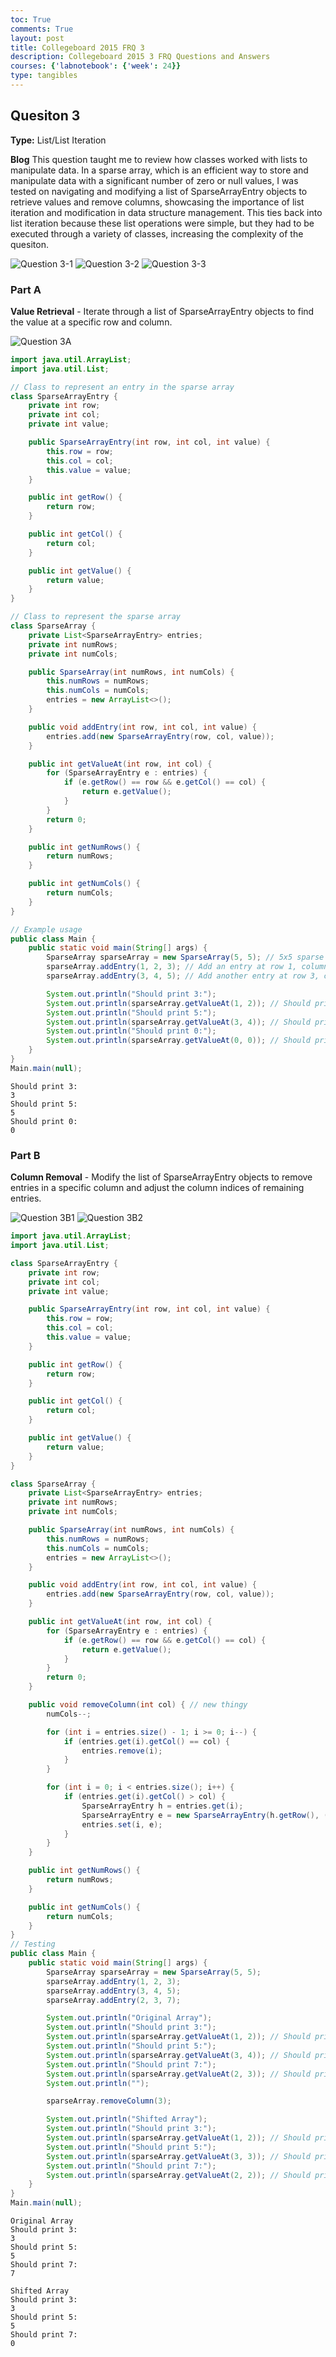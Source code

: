 ```yaml
---
toc: True
comments: True
layout: post
title: Collegeboard 2015 FRQ 3
description: Collegeboard 2015 3 FRQ Questions and Answers
courses: {'labnotebook': {'week': 24}}
type: tangibles
---
```


## Quesiton 3

**Type:** List/List Iteration

**Blog**
This question taught me to review how classes worked with lists to manipulate data. In a sparse array, which is an efficient way to store and manipulate data with a significant number of zero or null values, I was tested on navigating and modifying a list of SparseArrayEntry objects to retrieve values and remove columns, showcasing the importance of list iteration and modification in data structure management. This ties back into list iteration because these list operations were simple, but they had to be executed through a variety of classes, increasing the complexity of the quesiton.


![Question 3-1](https://rackets-assets.vercel.app/assets/2015frq/3-1.png)
![Question 3-2](https://rackets-assets.vercel.app/assets/2015frq/3-2.png)
![Question 3-3](https://rackets-assets.vercel.app/assets/2015frq/3-3.png)

### Part A
**Value Retrieval** - Iterate through a list of SparseArrayEntry objects to find the value at a specific row and column.

![Question 3A](https://rackets-assets.vercel.app/assets/2015frq/3a.png)


```Java
import java.util.ArrayList;
import java.util.List;

// Class to represent an entry in the sparse array
class SparseArrayEntry {
    private int row;
    private int col;
    private int value;

    public SparseArrayEntry(int row, int col, int value) {
        this.row = row;
        this.col = col;
        this.value = value;
    }

    public int getRow() {
        return row;
    }

    public int getCol() {
        return col;
    }

    public int getValue() {
        return value;
    }
}

// Class to represent the sparse array
class SparseArray {
    private List<SparseArrayEntry> entries;
    private int numRows;
    private int numCols;

    public SparseArray(int numRows, int numCols) {
        this.numRows = numRows;
        this.numCols = numCols;
        entries = new ArrayList<>();
    }

    public void addEntry(int row, int col, int value) {
        entries.add(new SparseArrayEntry(row, col, value));
    }

    public int getValueAt(int row, int col) {
        for (SparseArrayEntry e : entries) {
            if (e.getRow() == row && e.getCol() == col) {
                return e.getValue();
            }
        }
        return 0;
    }

    public int getNumRows() {
        return numRows;
    }

    public int getNumCols() {
        return numCols;
    }
}

// Example usage
public class Main {
    public static void main(String[] args) {
        SparseArray sparseArray = new SparseArray(5, 5); // 5x5 sparse array
        sparseArray.addEntry(1, 2, 3); // Add an entry at row 1, column 2 with value 3
        sparseArray.addEntry(3, 4, 5); // Add another entry at row 3, column 4 with value 5

        System.out.println("Should print 3:");
        System.out.println(sparseArray.getValueAt(1, 2)); // Should print 3
        System.out.println("Should print 5:");
        System.out.println(sparseArray.getValueAt(3, 4)); // Should print 5
        System.out.println("Should print 0:");
        System.out.println(sparseArray.getValueAt(0, 0)); // Should print 0 (default value)
    }
}
Main.main(null);
```

    Should print 3:
    3
    Should print 5:
    5
    Should print 0:
    0


### Part B

**Column Removal** - Modify the list of SparseArrayEntry objects to remove entries in a specific column and adjust the column indices of remaining entries.

![Question 3B1](https://rackets-assets.vercel.app/assets/2015frq/3b-1.png)
![Question 3B2](https://rackets-assets.vercel.app/assets/2015frq/3b-2.png)


```Java
import java.util.ArrayList;
import java.util.List;

class SparseArrayEntry {
    private int row;
    private int col;
    private int value;

    public SparseArrayEntry(int row, int col, int value) {
        this.row = row;
        this.col = col;
        this.value = value;
    }

    public int getRow() {
        return row;
    }

    public int getCol() {
        return col;
    }

    public int getValue() {
        return value;
    }
}

class SparseArray {
    private List<SparseArrayEntry> entries;
    private int numRows;
    private int numCols;

    public SparseArray(int numRows, int numCols) {
        this.numRows = numRows;
        this.numCols = numCols;
        entries = new ArrayList<>();
    }

    public void addEntry(int row, int col, int value) {
        entries.add(new SparseArrayEntry(row, col, value));
    }

    public int getValueAt(int row, int col) {
        for (SparseArrayEntry e : entries) {
            if (e.getRow() == row && e.getCol() == col) {
                return e.getValue();
            }
        }
        return 0;
    }

    public void removeColumn(int col) { // new thingy
        numCols--;

        for (int i = entries.size() - 1; i >= 0; i--) {
            if (entries.get(i).getCol() == col) {
                entries.remove(i);
            }
        }

        for (int i = 0; i < entries.size(); i++) {
            if (entries.get(i).getCol() > col) {
                SparseArrayEntry h = entries.get(i);
                SparseArrayEntry e = new SparseArrayEntry(h.getRow(), (h.getCol() - 1), h.getValue());
                entries.set(i, e);
            }
        }
    }

    public int getNumRows() {
        return numRows;
    }

    public int getNumCols() {
        return numCols;
    }
}
// Testing
public class Main {
    public static void main(String[] args) {
        SparseArray sparseArray = new SparseArray(5, 5);
        sparseArray.addEntry(1, 2, 3);
        sparseArray.addEntry(3, 4, 5);
        sparseArray.addEntry(2, 3, 7);

        System.out.println("Original Array");
        System.out.println("Should print 3:");
        System.out.println(sparseArray.getValueAt(1, 2)); // Should print 3
        System.out.println("Should print 5:");
        System.out.println(sparseArray.getValueAt(3, 4)); // Should print 5
        System.out.println("Should print 7:");
        System.out.println(sparseArray.getValueAt(2, 3)); // Should print 7
        System.out.println("");

        sparseArray.removeColumn(3);

        System.out.println("Shifted Array");
        System.out.println("Should print 3:");
        System.out.println(sparseArray.getValueAt(1, 2)); // Should print 3
        System.out.println("Should print 5:");
        System.out.println(sparseArray.getValueAt(3, 3)); // Should print 5 (shifted from column 4 to 3)
        System.out.println("Should print 7:");
        System.out.println(sparseArray.getValueAt(2, 2)); // Should print 7 (shifted from column 3 to 2)
    }
}
Main.main(null);

```

    Original Array
    Should print 3:
    3
    Should print 5:
    5
    Should print 7:
    7
    
    Shifted Array
    Should print 3:
    3
    Should print 5:
    5
    Should print 7:
    0

